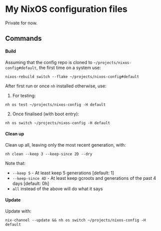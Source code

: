 # My NixOS configuration files

Private for now.

## Commands
#### Build

Assuming that the config repo is cloned to `~/projects/nixos-config#default`, the first time on a system use:

```shell
nixos-rebuild switch --flake ~/projects/nixos-config#default
```

After first run or once `nh` installed otherwise, use:

1. For testing:
```shell
nh os test ~/projects/nixos-config -H default
```

2. Once finalised (with boot entry):
```shell
nh os switch ~/projects/nixos-config -H default
```

#### Clean up

Clean up all, leaving only the most recent generation, with:
```shell
nh clean --keep 3 --keep-since 2D --dry
```

Note that:
- `--keep 5` - At least keep 5 generations [default: 1]
- `--keep-since 4D` - At least keep gcroots and generations of the past 4 days [default: 0h]
- `all` instead of the above will do what it says

#### Update

Update with:
```shell
nix-channel --update && nh os switch ~/projects/nixos-config -H default
```